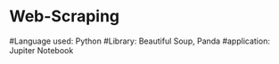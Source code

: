 # Web-Scraping
#Language used: Python
#Library: Beautiful Soup, Panda
#application: Jupiter Notebook
